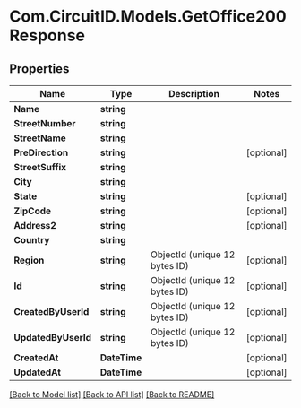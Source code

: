 
# Com.CircuitID.Models.GetOffice200Response

## Properties

Name | Type | Description | Notes
------------ | ------------- | ------------- | -------------
**Name** | **string** |  | 
**StreetNumber** | **string** |  | 
**StreetName** | **string** |  | 
**PreDirection** | **string** |  | [optional] 
**StreetSuffix** | **string** |  | 
**City** | **string** |  | 
**State** | **string** |  | [optional] 
**ZipCode** | **string** |  | [optional] 
**Address2** | **string** |  | [optional] 
**Country** | **string** |  | 
**Region** | **string** | ObjectId (unique 12 bytes ID) | [optional] 
**Id** | **string** | ObjectId (unique 12 bytes ID) | [optional] 
**CreatedByUserId** | **string** | ObjectId (unique 12 bytes ID) | [optional] 
**UpdatedByUserId** | **string** | ObjectId (unique 12 bytes ID) | [optional] 
**CreatedAt** | **DateTime** |  | [optional] 
**UpdatedAt** | **DateTime** |  | [optional] 

[[Back to Model list]](../README.md#documentation-for-models)
[[Back to API list]](../README.md#documentation-for-api-endpoints)
[[Back to README]](../README.md)

